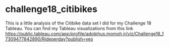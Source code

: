 # challenge18_citibikes
This is a little analysis of the Citibike data set I did for my Challenge 18 Tableau. You can find my Tableau visualizations from this link https://public.tableau.com/app/profile/adolphus.momoh.jr/viz/Challenge18_17309477842890/Rideperday?publish=yes
